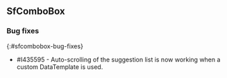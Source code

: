 ## SfComboBox

### Bug fixes
{:#sfcombobox-bug-fixes}

* \#I435595 - Auto-scrolling of the suggestion list is now working when a custom DataTemplate is used.